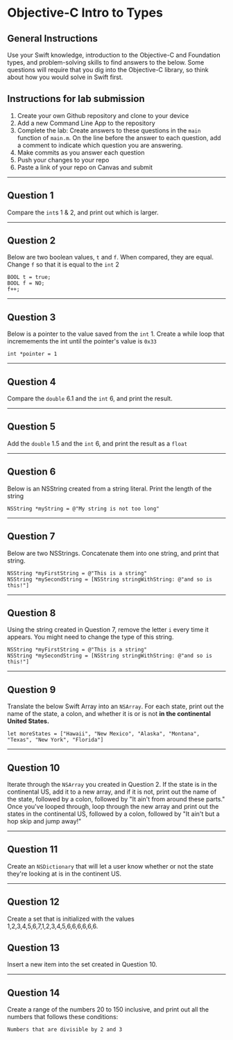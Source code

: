 # Objective-C Intro to Types

## General Instructions

Use your Swift knowledge, introduction to the Objective-C and Foundation types, and problem-solving skills to find answers to the below. Some questions will require that you dig into the Objective-C library, so think about how you would solve in Swift first.

## Instructions for lab submission

1. Create your own Github repository and clone to your device
1. Add a new Command Line App to the repository
1. Complete the lab: Create answers to these questions in the `main` function of `main.m`. On the line before the answer to each question, add a comment to indicate which question you are answering.
1. Make commits as you answer each question
1. Push your changes to your repo
1. Paste a link of your repo on Canvas and submit


***
## Question 1

Compare the `int`s 1 & 2, and print out which is larger.

***
## Question 2

Below are two boolean values, `t` and `f`. When compared, they are equal. Change `f` so that it is equal to the `int` 2

```
BOOL t = true;
BOOL f = NO;
f++;
```

***
## Question 3

Below is a pointer to the value saved from the `int` 1. Create a while loop that incremements the int until the pointer's value is `0x33`

`int *pointer = 1`

***
## Question 4

Compare the `double` 6.1 and the `int` 6,  and print the result.

***
## Question 5

Add the `double` 1.5 and the `int` 6,  and print the result as a `float`

***
## Question 6

Below is an NSString created from a string literal. Print the length of the string

`NSString *myString = @"My string is not too long"`

***
## Question 7

Below are two NSStrings. Concatenate them into one string, and print that string.

```
NSString *myFirstString = @"This is a string"
NSString *mySecondString = [NSString stringWithString: @"and so is this!"]
```

***
## Question 8

Using the string created in Question 7, remove the letter `i` every time it appears. You might need to change the type of this string.

```
NSString *myFirstString = @"This is a string"
NSString *mySecondString = [NSString stringWithString: @"and so is this!"]
```

***
## Question 9

Translate the below Swift Array into an `NSArray`. For each state, print out the name of the state, a colon, and whether it is or is not **in the continental United States.**

`let moreStates = ["Hawaii", "New Mexico", "Alaska", "Montana", "Texas", "New York", "Florida"]`

***
## Question 10

Iterate through the `NSArray` you created in Question 2. If the state is in the continental US, add it to a new array, and if it is not, print out the name of the state, followed by a colon, followed by "It ain't from around these parts." Once you've looped through, loop through the new array and print out the states in the continental US, followed by a colon, followed by "It ain't but a hop skip and jump away!"

***
## Question 11

Create an `NSDictionary` that will let a user know whether or not the state they're looking at is in the continent US.

***
## Question 12

Create a set that is initialized with the values 1,2,3,4,5,6,7,1,2,3,4,5,6,6,6,6,6,6.

## Question 13

Insert a new item into the set created in Question 10.

***
## Question 14

Create a range of the numbers 20 to 150 inclusive, and print out all the numbers that follows these conditions:

`Numbers that are divisible by 2 and 3`
